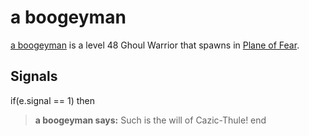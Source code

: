 # a boogeyman



[a boogeyman](/npc/72036) is a level 48 Ghoul Warrior that spawns in [Plane of Fear](/zone/72).



## Signals

if(e.signal == 1) then


>**a boogeyman says:** Such is the will of Cazic-Thule!
end

